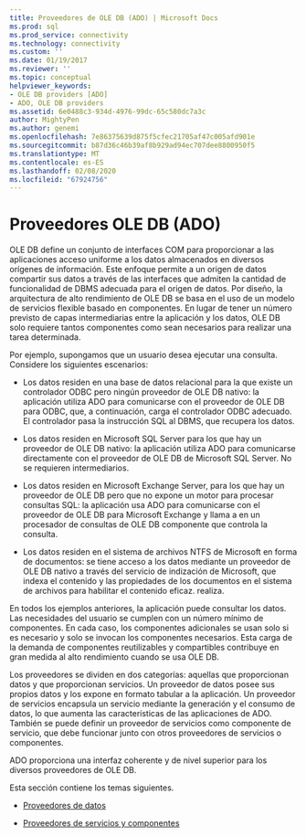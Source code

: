 ```yaml
---
title: Proveedores de OLE DB (ADO) | Microsoft Docs
ms.prod: sql
ms.prod_service: connectivity
ms.technology: connectivity
ms.custom: ''
ms.date: 01/19/2017
ms.reviewer: ''
ms.topic: conceptual
helpviewer_keywords:
- OLE DB providers [ADO]
- ADO, OLE DB providers
ms.assetid: 6e0488c3-934d-4976-99dc-65c580dc7a3c
author: MightyPen
ms.author: genemi
ms.openlocfilehash: 7e86375639d875f5cfec21705af47c005afd901e
ms.sourcegitcommit: b87d36c46b39af8b929ad94ec707dee8800950f5
ms.translationtype: MT
ms.contentlocale: es-ES
ms.lasthandoff: 02/08/2020
ms.locfileid: "67924756"
---
```

# <a name="ole-db-providers-ado"></a>Proveedores OLE DB (ADO)
OLE DB define un conjunto de interfaces COM para proporcionar a las aplicaciones acceso uniforme a los datos almacenados en diversos orígenes de información. Este enfoque permite a un origen de datos compartir sus datos a través de las interfaces que admiten la cantidad de funcionalidad de DBMS adecuada para el origen de datos. Por diseño, la arquitectura de alto rendimiento de OLE DB se basa en el uso de un modelo de servicios flexible basado en componentes. En lugar de tener un número previsto de capas intermediarias entre la aplicación y los datos, OLE DB solo requiere tantos componentes como sean necesarios para realizar una tarea determinada.  
  
 Por ejemplo, supongamos que un usuario desea ejecutar una consulta. Considere los siguientes escenarios:  
  
-   Los datos residen en una base de datos relacional para la que existe un controlador ODBC pero ningún proveedor de OLE DB nativo: la aplicación utiliza ADO para comunicarse con el proveedor de OLE DB para ODBC, que, a continuación, carga el controlador ODBC adecuado. El controlador pasa la instrucción SQL al DBMS, que recupera los datos.  
  
-   Los datos residen en Microsoft SQL Server para los que hay un proveedor de OLE DB nativo: la aplicación utiliza ADO para comunicarse directamente con el proveedor de OLE DB de Microsoft SQL Server. No se requieren intermediarios.  
  
-   Los datos residen en Microsoft Exchange Server, para los que hay un proveedor de OLE DB pero que no expone un motor para procesar consultas SQL: la aplicación usa ADO para comunicarse con el proveedor de OLE DB para Microsoft Exchange y llama a en un procesador de consultas de OLE DB componente que controla la consulta.  
  
-   Los datos residen en el sistema de archivos NTFS de Microsoft en forma de documentos: se tiene acceso a los datos mediante un proveedor de OLE DB nativo a través del servicio de indización de Microsoft, que indexa el contenido y las propiedades de los documentos en el sistema de archivos para habilitar el contenido eficaz. realiza.  
  
 En todos los ejemplos anteriores, la aplicación puede consultar los datos. Las necesidades del usuario se cumplen con un número mínimo de componentes. En cada caso, los componentes adicionales se usan solo si es necesario y solo se invocan los componentes necesarios. Esta carga de la demanda de componentes reutilizables y compartibles contribuye en gran medida al alto rendimiento cuando se usa OLE DB.  
  
 Los proveedores se dividen en dos categorías: aquellas que proporcionan datos y que proporcionan servicios. Un proveedor de datos posee sus propios datos y los expone en formato tabular a la aplicación. Un proveedor de servicios encapsula un servicio mediante la generación y el consumo de datos, lo que aumenta las características de las aplicaciones de ADO. También se puede definir un proveedor de servicios como componente de servicio, que debe funcionar junto con otros proveedores de servicios o componentes.  
  
 ADO proporciona una interfaz coherente y de nivel superior para los diversos proveedores de OLE DB.  
  
 Esta sección contiene los temas siguientes.  
  
-   [Proveedores de datos](../../../ado/guide/data/data-providers.md)  
  
-   [Proveedores de servicios y componentes](../../../ado/guide/data/service-providers-and-components.md)

